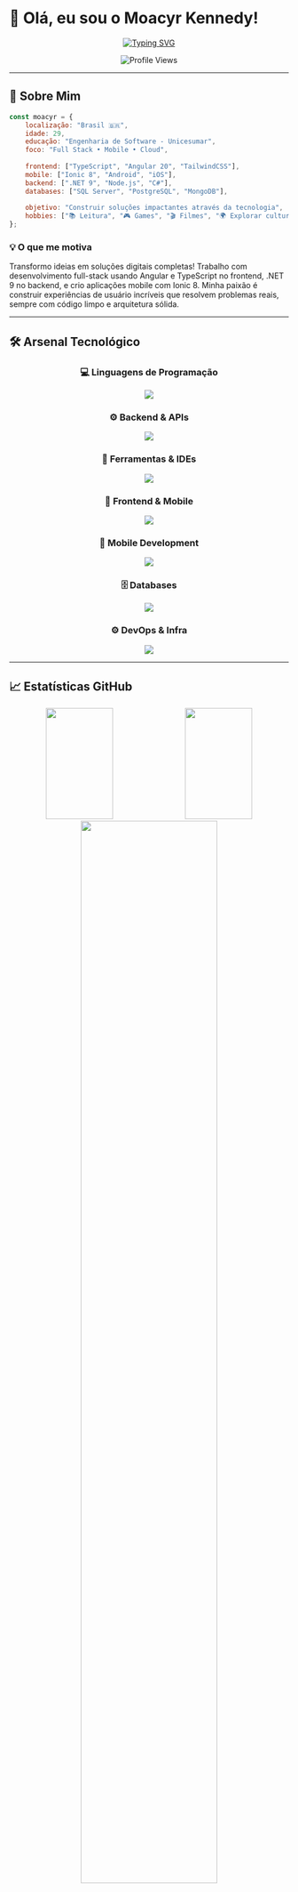 # 👋 Olá, eu sou o Moacyr Kennedy!

<div align="center">
  
  [![Typing SVG](https://readme-typing-svg.herokuapp.com?font=Fira+Code&weight=600&size=28&pause=1000&color=9D4EDD&center=true&vCenter=true&width=800&lines=Software+Engineer+Student;Full+Stack+Developer;Mobile+Developer;TypeScript+%26+.NET+Enthusiast)](https://git.io/typing-svg)
  
  <img src="https://komarev.com/ghpvc/?username=MoacyrKennedy&color=9d4edd&style=for-the-badge&label=PROFILE+VIEWS" alt="Profile Views" />
  
</div>

---


## 🚀 Sobre Mim

```javascript
const moacyr = {
    localização: "Brasil 🇧🇷",
    idade: 29,
    educação: "Engenharia de Software - Unicesumar",
    foco: "Full Stack • Mobile • Cloud",
    
    frontend: ["TypeScript", "Angular 20", "TailwindCSS"],
    mobile: ["Ionic 8", "Android", "iOS"],
    backend: [".NET 9", "Node.js", "C#"],
    databases: ["SQL Server", "PostgreSQL", "MongoDB"],
    
    objetivo: "Construir soluções impactantes através da tecnologia",
    hobbies: ["📚 Leitura", "🎮 Games", "🎬 Filmes", "🌍 Explorar culturas"]
};
```

### 💡 O que me motiva
Transformo ideias em soluções digitais completas! Trabalho com desenvolvimento full-stack usando Angular e TypeScript no frontend, .NET 9 no backend, e crio aplicações mobile com Ionic 8. Minha paixão é construir experiências de usuário incríveis que resolvem problemas reais, sempre com código limpo e arquitetura sólida.

---

## 🛠️ Arsenal Tecnológico

<div align="center">

### 💻 Linguagens de Programação
<img src="https://skillicons.dev/icons?i=typescript,cs,c,js,python,sql" />

### ⚙️ Backend & APIs
<img src="https://skillicons.dev/icons?i=dotnet,nodejs,rabbitmq" />


### 🔧 Ferramentas & IDEs
<img src="https://skillicons.dev/icons?i=rider,vscode,git,github" />

### 🎨 Frontend & Mobile
<img src="https://skillicons.dev/icons?i=typescript,angular,ionic,tailwind,html,css" />

### 📱 Mobile Development
<img src="https://skillicons.dev/icons?i=androidstudio,kotlin,swift" />

### 🗄️ Databases
<img src="https://skillicons.dev/icons?i=postgres,mongodb,azure" />

### ⚙️ DevOps & Infra
<img src="https://skillicons.dev/icons?i=docker,linux,azure,bash" />


</div>

---

## 📈 Estatísticas GitHub

<div align="center">
  <img width="49%" height="200" src="https://github-readme-stats-sigma-five.vercel.app/api?username=MoacyrKennedy&show_icons=true&theme=tokyonight&include_all_commits=true&count_private=true&hide_border=true&bg_color=0d1117" />
  <img width="49%" height="200" src="https://github-readme-stats-sigma-five.vercel.app/api/top-langs/?username=MoacyrKennedy&layout=compact&langs_count=8&theme=tokyonight&hide_border=true&bg_color=0d1117&hide=SCSS,HLSL,ShaderLab" />
</div>


<div align="center">
  <img width="70%" src="https://github-readme-streak-stats.herokuapp.com/?user=MoacyrKennedy&theme=tokyonight&hide_border=true&background=0d1117" />
</div>

---

## 🎯 Projetos em Destaque

<div align="center">

| 🚀 Projeto | 💻 Tecnologia | 📝 Descrição |
|------------|---------------|--------------|
| **[ControleFacil](https://github.com/MoacyrKennedy/ControleFacil)** | .NET 9 + Angular | API RESTful + Frontend moderno para controle financeiro |
| **[JobFinder](https://github.com/MoacyrKennedy/JOBFINDER)** | Node.js + TypeScript | Plataforma de busca de empregos com interface responsiva |
| **[COVID Vaccine Card](https://github.com/MoacyrKennedy/Projeto-final-Cart-o-covid-em-c)** | C + Mobile | Sistema multiplataforma de cartão de vacinação |
| **[PostgreSQL Analytics](https://github.com/MoacyrKennedy/Trabalho-final-PostgreSQL)** | PostgreSQL + MongoDB | Análise comparativa entre bancos relacionais e NoSQL |

</div>

---

## 🌟 Atividade Recente

<div align="center">
  <img src="https://github-readme-activity-graph.vercel.app/graph?username=MoacyrKennedy&theme=tokyo-night&hide_border=true&bg_color=0d1117" />
</div>

---

## 🤝 Vamos Conectar!

<div align="center">
  
  [![LinkedIn](https://img.shields.io/badge/LinkedIn-0077B5?style=for-the-badge&logo=linkedin&logoColor=white)](https://www.linkedin.com/in/moacyrkennedy/)
  [![YouTube](https://img.shields.io/badge/YouTube-FF0000?style=for-the-badge&logo=youtube&logoColor=white)](https://www.youtube.com/channel/UC9nJSNYoMOAV8v6Lr3eWVIA)
  [![Instagram](https://img.shields.io/badge/Instagram-E4405F?style=for-the-badge&logo=instagram&logoColor=white)](https://www.instagram.com/kenedy_camacho/)
  [![Email](https://img.shields.io/badge/Email-D14836?style=for-the-badge&logo=gmail&logoColor=white)](mailto:seu-email@gmail.com)

</div>

---

## 💭 Filosofia de Desenvolvimento

> *"O código é poesia em movimento. Cada linha escrita é uma oportunidade de criar algo extraordinário e impactar vidas positivamente."*

<div align="center">
  
  **💪 Sempre aprendendo • 🚀 Sempre evoluindo • 💡 Sempre inovando**
  
  <img src="https://capsule-render.vercel.app/api?type=waving&color=gradient&height=100&section=footer&animation=fadeIn" />
  
</div>

---

<div align="center">
  <img src="https://readme-typing-svg.herokuapp.com?font=Fira+Code&size=16&pause=1000&color=00D9FF&center=true&vCenter=true&width=500&lines=Obrigado+pela+visita!;Let's+build+something+amazing+together!" />
</div>
